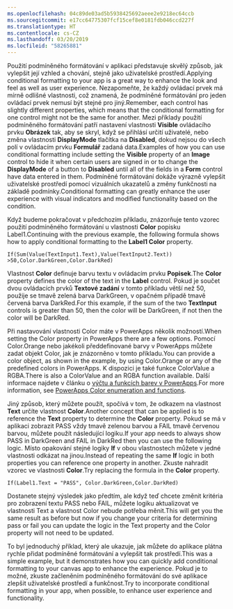 ```yaml
---
ms.openlocfilehash: 04c89de03ad5b5938425692aeee2e9218ec64ccb
ms.sourcegitcommit: e17cc64775307fcf15cef8e0181fdb046ccd227f
ms.translationtype: HT
ms.contentlocale: cs-CZ
ms.lasthandoff: 03/20/2019
ms.locfileid: "58265881"
---
```

<span data-ttu-id="cd7fe-101">Použití podmíněného formátování v aplikaci představuje skvělý způsob, jak vylepšit její vzhled a chování, stejně jako uživatelské prostředí.</span><span class="sxs-lookup"><span data-stu-id="cd7fe-101">Applying conditional formatting to your app is a great way to enhance the look and feel as well as user experience.</span></span> <span data-ttu-id="cd7fe-102">Nezapomeňte, že každý ovládací prvek má mírně odlišné vlastnosti, což znamená, že podmíněné formátování pro jeden ovládací prvek nemusí být stejné pro jiný.</span><span class="sxs-lookup"><span data-stu-id="cd7fe-102">Remember, each control has slightly different properties, which means that the conditional formatting for one control might not be the same for another.</span></span> <span data-ttu-id="cd7fe-103">Mezi příklady použití podmíněného formátování patří nastavení vlastnosti **Visible** ovládacího prvku **Obrázek** tak, aby se skryl, když se přihlásí určití uživatelé, nebo změna vlastnosti **DisplayMode** tlačítka na **Disabled**, dokud nejsou do všech polí v ovládacím prvku **Formulář** zadaná data.</span><span class="sxs-lookup"><span data-stu-id="cd7fe-103">Examples of how you can use conditional formatting include setting the **Visible** property of an **Image** control to hide it when certain users are signed in or to change the **DisplayMode** of a button to **Disabled** until all of the fields in a **Form** control have data entered in them.</span></span> <span data-ttu-id="cd7fe-104">Podmíněné formátování dokáže výrazně vylepšit uživatelské prostředí pomocí vizuálních ukazatelů a změny funkčnosti na základě podmínky.</span><span class="sxs-lookup"><span data-stu-id="cd7fe-104">Conditional formatting can greatly enhance the user experience with visual indicators and modified functionality based on the condition.</span></span>

<span data-ttu-id="cd7fe-105">Když budeme pokračovat v předchozím příkladu, znázorňuje tento vzorec použití podmíněného formátování u vlastnosti **Color** popisku Label1.</span><span class="sxs-lookup"><span data-stu-id="cd7fe-105">Continuing with the previous example, the following formula shows how to apply conditional formatting to the **Label1 Color** property.</span></span>

```
If(Sum(Value(TextInput1.Text),Value(TextInput2.Text)) >50,Color.DarkGreen,Color.DarkRed)
```

<span data-ttu-id="cd7fe-106">Vlastnost **Color** definuje barvu textu v ovládacím prvku **Popisek**.</span><span class="sxs-lookup"><span data-stu-id="cd7fe-106">The **Color** property defines the color of the text in the **Label** control.</span></span> <span data-ttu-id="cd7fe-107">Pokud je součet dvou ovládacích prvků **Textové zadání** v tomto příkladu větší než 50, použije se tmavě zelená barva DarkGreen, v opačném případě tmavě červená barva DarkRed.</span><span class="sxs-lookup"><span data-stu-id="cd7fe-107">For this example, if the sum of the two **TextInput** controls is greater than 50, then the color will be DarkGreen, if not then the color will be DarkRed.</span></span>

<span data-ttu-id="cd7fe-108">Při nastavování vlastnosti Color máte v PowerApps několik možností.</span><span class="sxs-lookup"><span data-stu-id="cd7fe-108">When setting the Color property in PowerApps there are a few options.</span></span>
<span data-ttu-id="cd7fe-109">Pomocí Color.Orange nebo jakékoli předdefinované barvy v PowerApps můžete zadat objekt Color, jak je znázorněno v tomto příkladu.</span><span class="sxs-lookup"><span data-stu-id="cd7fe-109">You can provide a color object, as shown in the example, by using Color.Orange or any of the predefined colors in PowerApps.</span></span> <span data-ttu-id="cd7fe-110">K dispozici je také funkce ColorValue a RGBA.</span><span class="sxs-lookup"><span data-stu-id="cd7fe-110">There is also a ColorValue and an RGBA function available.</span></span> <span data-ttu-id="cd7fe-111">Další informace najdete v článku o [výčtu a funkcích barev v PowerApps](https://docs.microsoft.com/powerapps/maker/canvas-apps/functions/function-colors).</span><span class="sxs-lookup"><span data-stu-id="cd7fe-111">For more information, see [PowerApps Color enumeration and functions](https://docs.microsoft.com/powerapps/maker/canvas-apps/functions/function-colors).</span></span>

<span data-ttu-id="cd7fe-112">Jiný způsob, který můžete použít, spočívá v tom, že odkazem na vlastnost **Text** určíte vlastnost **Color**.</span><span class="sxs-lookup"><span data-stu-id="cd7fe-112">Another concept that can be applied is to reference the **Text** property to determine the **Color** property.</span></span> <span data-ttu-id="cd7fe-113">Pokud se má v aplikaci zobrazit PASS vždy tmavě zelenou barvou a FAIL tmavě červenou barvou, můžete použít následující logiku.</span><span class="sxs-lookup"><span data-stu-id="cd7fe-113">If your app needs to always show PASS in DarkGreen and FAIL in DarkRed then you can use the following logic.</span></span> <span data-ttu-id="cd7fe-114">Místo opakování stejné logiky **If** v obou vlastnostech můžete v jedné vlastnosti odkázat na jinou.</span><span class="sxs-lookup"><span data-stu-id="cd7fe-114">Instead of repeating the same **If** logic in both properties you can reference one property in another.</span></span> <span data-ttu-id="cd7fe-115">Zkuste nahradit vzorec ve vlastnosti **Color**.</span><span class="sxs-lookup"><span data-stu-id="cd7fe-115">Try replacing the formula in the **Color** property.</span></span>

```
If(Label1.Text = "PASS", Color.DarkGreen,Color.DarkRed)
```

<span data-ttu-id="cd7fe-116">Dostanete stejný výsledek jako předtím, ale když teď chcete změnit kritéria pro zobrazení textu PASS nebo FAIL, můžete logiku aktualizovat ve vlastnosti Text a vlastnost Color nebude potřeba měnit.</span><span class="sxs-lookup"><span data-stu-id="cd7fe-116">This will get you the same result as before but now if you change your criteria for determining pass or fail you can update the logic in the Text property and the Color property will not need to be updated.</span></span>

<span data-ttu-id="cd7fe-117">To byl jednoduchý příklad, který ale ukazuje, jak můžete do aplikace plátna rychle přidat podmíněné formátování a vylepšit tak prostředí.</span><span class="sxs-lookup"><span data-stu-id="cd7fe-117">This was a simple example, but it demonstrates how you can quickly add conditional formatting to your canvas app to enhance the experience.</span></span>
<span data-ttu-id="cd7fe-118">Pokud je to možné, zkuste začleněním podmíněného formátování do své aplikace zlepšit uživatelské prostředí a funkčnost.</span><span class="sxs-lookup"><span data-stu-id="cd7fe-118">Try to incorporate conditional formatting in your app, when possible, to enhance user experience and functionality.</span></span>

